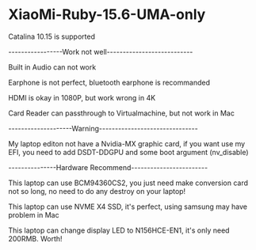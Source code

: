 # XiaoMi-Ruby-15.6-UMA-only

 Catalina 10.15 is supported
 
 -----------------Work not well---------------------------
 
 Built in Audio can not work
 
 Earphone is not perfect, bluetooth earphone is recommanded
 
 HDMI is okay in 1080P, but work wrong in 4K
 
 Card Reader can passthrough to Virtualmachine, but not work in Mac
 
 --------------------Warning-------------------------------
 
 My laptop editon not have a Nvidia-MX graphic card, if you want use my EFI, you need to add DSDT-DDGPU and some boot argument (nv_disable)
 
 ---------------Hardware Recommend------------------------
 
 This laptop can use BCM94360CS2, you just need make conversion card not so long, no need to do any destroy on your laptop!
 
 This laptop can use NVME X4 SSD, it's perfect, using samsung may have problem in Mac
 
 This laptop can change display LED to N156HCE-EN1, it's only need 200RMB. Worth!
 
